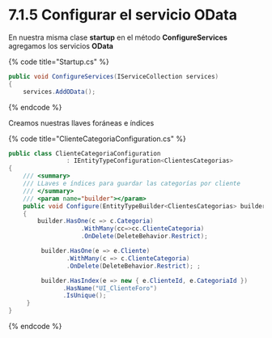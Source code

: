 # 7.1.5 Configurar el servicio OData

En nuestra misma clase **startup** en el método **ConfigureServices** agregamos los servicios **OData**

{% code title="Startup.cs" %}
```csharp
public void ConfigureServices(IServiceCollection services)
{
    services.AddOData();
```
{% endcode %}

Creamos nuestras llaves foráneas e índices

{% code title="ClienteCategoriaConfiguration.cs" %}
```csharp
public class ClienteCategoriaConfiguration 
                : IEntityTypeConfiguration<ClientesCategorias>
{
    /// <summary>
    /// LLaves e índices para guardar las categorías por cliente
    /// </summary>
    /// <param name="builder"></param>
    public void Configure(EntityTypeBuilder<ClientesCategorias> builder)
    {
        builder.HasOne(c => c.Categoria)
                    .WithMany(cc=>cc.ClienteCategoria)
                    .OnDelete(DeleteBehavior.Restrict);

         builder.HasOne(e => e.Cliente)
                .WithMany(c => c.ClienteCategoria)
                .OnDelete(DeleteBehavior.Restrict); ;

         builder.HasIndex(e => new { e.ClienteId, e.CategoriaId })
               .HasName("UI_ClienteForo")
               .IsUnique();
     }
}
```
{% endcode %}

